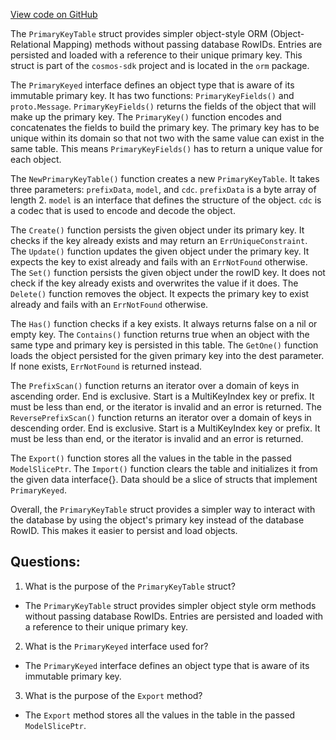 [View code on GitHub](https://github.com/cosmos/cosmos-sdk.git/x/group/internal/orm/primary_key.go)

The `PrimaryKeyTable` struct provides simpler object-style ORM (Object-Relational Mapping) methods without passing database RowIDs. Entries are persisted and loaded with a reference to their unique primary key. This struct is part of the `cosmos-sdk` project and is located in the `orm` package. 

The `PrimaryKeyed` interface defines an object type that is aware of its immutable primary key. It has two functions: `PrimaryKeyFields()` and `proto.Message`. `PrimaryKeyFields()` returns the fields of the object that will make up the primary key. The `PrimaryKey()` function encodes and concatenates the fields to build the primary key. The primary key has to be unique within its domain so that not two with the same value can exist in the same table. This means `PrimaryKeyFields()` has to return a unique value for each object. 

The `NewPrimaryKeyTable()` function creates a new `PrimaryKeyTable`. It takes three parameters: `prefixData`, `model`, and `cdc`. `prefixData` is a byte array of length 2. `model` is an interface that defines the structure of the object. `cdc` is a codec that is used to encode and decode the object. 

The `Create()` function persists the given object under its primary key. It checks if the key already exists and may return an `ErrUniqueConstraint`. The `Update()` function updates the given object under the primary key. It expects the key to exist already and fails with an `ErrNotFound` otherwise. The `Set()` function persists the given object under the rowID key. It does not check if the key already exists and overwrites the value if it does. The `Delete()` function removes the object. It expects the primary key to exist already and fails with an `ErrNotFound` otherwise. 

The `Has()` function checks if a key exists. It always returns false on a nil or empty key. The `Contains()` function returns true when an object with the same type and primary key is persisted in this table. The `GetOne()` function loads the object persisted for the given primary key into the dest parameter. If none exists, `ErrNotFound` is returned instead. 

The `PrefixScan()` function returns an iterator over a domain of keys in ascending order. End is exclusive. Start is a MultiKeyIndex key or prefix. It must be less than end, or the iterator is invalid and an error is returned. The `ReversePrefixScan()` function returns an iterator over a domain of keys in descending order. End is exclusive. Start is a MultiKeyIndex key or prefix. It must be less than end, or the iterator is invalid and an error is returned. 

The `Export()` function stores all the values in the table in the passed `ModelSlicePtr`. The `Import()` function clears the table and initializes it from the given data interface{}. Data should be a slice of structs that implement `PrimaryKeyed`. 

Overall, the `PrimaryKeyTable` struct provides a simpler way to interact with the database by using the object's primary key instead of the database RowID. This makes it easier to persist and load objects.
## Questions: 
 1. What is the purpose of the `PrimaryKeyTable` struct?
- The `PrimaryKeyTable` struct provides simpler object style orm methods without passing database RowIDs. Entries are persisted and loaded with a reference to their unique primary key.

2. What is the `PrimaryKeyed` interface used for?
- The `PrimaryKeyed` interface defines an object type that is aware of its immutable primary key.

3. What is the purpose of the `Export` method?
- The `Export` method stores all the values in the table in the passed `ModelSlicePtr`.